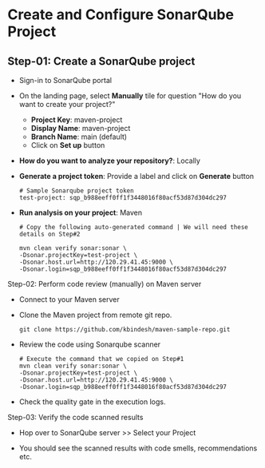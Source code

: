 # Create and Configure SonarQube Project

## Step-01: Create a SonarQube project

- Sign-in to SonarQube portal

- On the landing page, select **Manually** tile for question "How do you want to create your project?"

  - **Project Key**: maven-project
  - **Display Name**: maven-project
  - **Branch Name**: main (default)
  - Click on **Set up** button

- **How do you want to analyze your repository?**: Locally
- **Generate a project token**: Provide a label and click on **Generate** button

  ```
  # Sample Sonarqube project token
  test-project: sqp_b988eeff0ff1f3448016f80acf53d87d304dc297

  ```

- **Run analysis on your project**: Maven

  ```
  # Copy the following auto-generated command | We will need these details on Step#2

  mvn clean verify sonar:sonar \
  -Dsonar.projectKey=test-project \
  -Dsonar.host.url=http://120.29.41.45:9000 \
  -Dsonar.login=sqp_b988eeff0ff1f3448016f80acf53d87d304dc297
  ```

Step-02: Perform code review (manually) on Maven server

- Connect to your Maven server

- Clone the Maven project from remote git repo.

  ```
  git clone https://github.com/kbindesh/maven-sample-repo.git
  ```

- Review the code using Sonarqube scanner

  ```
  # Execute the command that we copied on Step#1
  mvn clean verify sonar:sonar \
  -Dsonar.projectKey=test-project \
  -Dsonar.host.url=http://120.29.41.45:9000 \
  -Dsonar.login=sqp_b988eeff0ff1f3448016f80acf53d87d304dc297
  ```

- Check the quality gate in the execution logs.

Step-03: Verify the code scanned results

- Hop over to SonarQube server >> Select your Project

- You should see the scanned results with code smells, recommendations etc.
